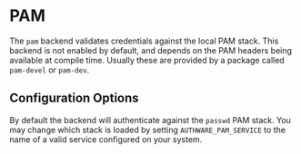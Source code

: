 # PAM

The `pam` backend validates credentials against the local PAM stack.
This backend is not enabled by default, and depends on the PAM headers
being available at compile time.  Usually these are provided by a
package called `pam-devel` or `pam-dev`.

## Configuration Options

By default the backend will authenticate against the `passwd` PAM
stack.  You may change which stack is loaded by setting
`AUTHWARE_PAM_SERVICE` to the name of a valid service configured on
your system.
